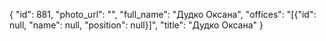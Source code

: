 {
    "id": 881,
    "photo_url": "",
    "full_name": "Дудко Оксана",
    "offices": "[{\"id\": null, \"name\": null, \"position\": null}]",
    "title": "Дудко Оксана"
}